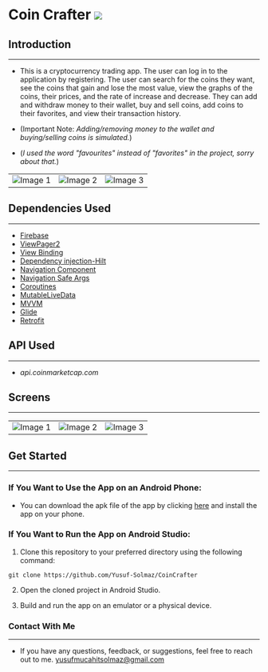 # Coin Crafter <img src="https://img.shields.io/badge/-Kotlin-7c6fe1?style=flat&logo=kotlin&logoColor=white">

## Introduction 
--------------------------------
* This is a cryptocurrency trading app. The user can log in to the application by registering. The user can search for the coins they want, see the coins that gain and lose the most value, view the graphs of the coins, their prices, and the rate of increase and decrease. They can add and withdraw money to their wallet, buy and sell coins, add coins to their favorites, and view their transaction history.
  
* (Important Note: _Adding/removing money to the wallet and buying/selling coins is simulated._)
* (_I used the word "favourites" instead of "favorites" in the project, sorry about that._)
 
 <table>
  <tr>
    <td><img src="https://github.com/Yusuf-Solmaz/CoinCrafter/assets/83172478/7095924d-61a9-4bd0-ac12-a24a193caaa4" alt="Image 1"></td>
    <td><img src="https://github.com/Yusuf-Solmaz/CoinCrafter/assets/83172478/15155fa6-07d9-4dd7-8fe0-53a48a4be123" alt="Image 2"></td>
    <td><img src="https://github.com/Yusuf-Solmaz/CoinCrafter/assets/83172478/00833e35-f695-44ef-beba-02cfa125e8a3" alt="Image 3"></td>
  </tr>
</table>

## Dependencies Used

--------------------------------

* [Firebase](https://firebase.google.com/)
* [ViewPager2](https://developer.android.com/jetpack/androidx/releases/viewpager2)
* [View Binding](https://developer.android.com/topic/libraries/view-binding)
* [Dependency injection-Hilt](https://developer.android.com/training/dependency-injection/hilt-android)
* [Navigation Component](https://developer.android.com/guide/navigation/navigation-getting-started)
* [Navigation Safe Args](https://developer.android.com/guide/navigation/use-graph/safe-args)
* [Coroutines](https://developer.android.com/kotlin/coroutines?hl=tr)
* [MutableLiveData](https://developer.android.com/reference/android/arch/lifecycle/MutableLiveData)
* [MVVM](https://developer.android.com/topic/libraries/architecture/viewmodel#implement)
* [Glide](https://github.com/bumptech/glide)
* [Retrofit](https://square.github.io/retrofit/)

## API Used

--------------------------------
* _api.coinmarketcap.com_


## Screens
--------------------------------

  <table>
  <tr>
    <td><img src="https://github.com/Yusuf-Solmaz/CoinCrafter/assets/83172478/df35cb1c-5eda-4d31-99bd-b842b24ce181" alt="Image 1"></td>
    <td><img src="https://github.com/Yusuf-Solmaz/CoinCrafter/assets/83172478/7eb677ca-e80e-4228-a9b4-98385a62d488" alt="Image 2"></td>
    <td><img src="https://github.com/Yusuf-Solmaz/CoinCrafter/assets/83172478/ee0021dc-4d85-4dc6-8b89-8eda9ab468ca" alt="Image 3"></td>
  </tr>
</table>


## Get Started
--------------------------------

### If You Want to Use the App on an Android Phone:

* You can download the apk file of the app by clicking [here](https://drive.google.com/drive/folders/1S4civvLTYjIeIQioiPCQR9pfTOnUQn2I?usp=sharing) and install the app on your phone.

 ### If You Want to Run the App on Android Studio:

1. Clone this repository to your preferred directory using the following command:

```
git clone https://github.com/Yusuf-Solmaz/CoinCrafter
```
2. Open the cloned project in Android Studio.

3. Build and run the app on an emulator or a physical device.


### Contact With Me
--------------------------------

* If you have any questions, feedback, or suggestions, feel free to reach out to me.
yusufmucahitsolmaz@gmail.com



